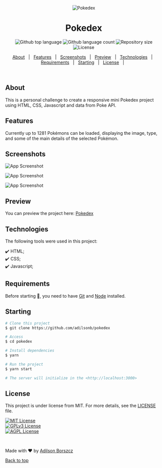<div align="center" id="top">
<img alt="Pokedex" src="https://i.imgur.com/JYGs1Vh.gif">
</div>

<h1 align="center">Pokedex</h1>

<p align="center">
  <img alt="Github top language" src="https://img.shields.io/github/languages/top/adilsonb/pokedex?color=56BEB8">

  <img alt="Github language count" src="https://img.shields.io/github/languages/count/adilsonb/pokedex?color=56BEB8">

  <img alt="Repository size" src="https://img.shields.io/github/repo-size/adilsonb/pokedex?color=56BEB8">

  <img alt="License" src="https://img.shields.io/github/license/adilsonb/pokedex?color=56BEB8">

  <!-- <img alt="Github issues" src="https://img.shields.io/github/issues/adilsonb/pokedex?color=56BEB8" /> -->

  <!-- <img alt="Github forks" src="https://img.shields.io/github/forks/adilsonb/pokedex?color=56BEB8" /> -->

  <!-- <img alt="Github stars" src="https://img.shields.io/github/stars/adilsonb/pokedex?color=56BEB8" /> -->
</p>

<p align="center">
  <a href="#About">About</a> &#xa0; | &#xa0; 
  <a href="#Features">Features</a> &#xa0; | &#xa0;
   <a href="#Screenshots">Screenshots</a> &#xa0; | &#xa0;
   <a href="#Preview">Preview</a> &#xa0; | &#xa0;
   <a href="#Technologies">Technologies</a> &#xa0; | &#xa0;
  <a href="#Requirements">Requirements</a> &#xa0; | &#xa0;
  <a href="#Starting">Starting</a> &#xa0; | &#xa0;
  <a href="#License">License</a> &#xa0; | &#xa0;
</p>

<br>

## About ##

This is a personal challenge to create a responsive mini Pokedex project using HTML,  CSS, Javascript and data from Poke API.

## Features ##

Currently up to 1281 Pokémons can be loaded, displaying the image, type, and some of the main details of the selected Pokémon.

## Screenshots  ##

![App Screenshot](https://i.imgur.com/BzXQ8d5.png)

![App Screenshot](https://i.imgur.com/PMxSs80.png)

![App Screenshot](https://i.imgur.com/JYGs1Vh.gif)

## Preview ##

You can preview the project here: [Pokedex](https://adilsonb.github.io/Pokedex/ "Pokedex")

## Technologies ##

The following tools were used in this project:

:heavy_check_mark: HTML;\
:heavy_check_mark: CSS;\
:heavy_check_mark: Javascript;

## Requirements ##

Before starting :checkered_flag:, you need to have [Git](https://git-scm.com) and [Node](https://nodejs.org/en/) installed.

## Starting ##

```bash
# Clone this project
$ git clone https://github.com/adilsonb/pokedex

# Access
$ cd pokedex

# Install dependencies
$ yarn

# Run the project
$ yarn start

# The server will initialize in the <http://localhost:3000>
```

## License ##

This project is under license from MIT. For more details, see the [LICENSE](License) file.

[![MIT License](https://img.shields.io/badge/License-MIT-green.svg)](https://choosealicense.com/licenses/mit/)  
[![GPLv3 License](https://img.shields.io/badge/License-GPL%20v3-yellow.svg)](https://choosealicense.com/licenses/gpl-3.0/)  
[![AGPL License](https://img.shields.io/badge/license-AGPL-blue.svg)](https://choosealicense.com/licenses/gpl-3.0/)  

&#xa0;

Made with :heart: by <a href="https://github.com/adilsonb" target="_blank">Adilson Borszcz</a>

<a href="#top">Back to top</a>
